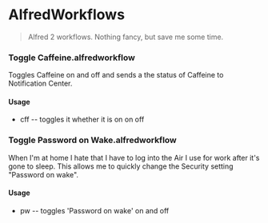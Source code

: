AlfredWorkflows
===============

> Alfred 2 workflows.  Nothing fancy, but save me some time.

### Toggle Caffeine.alfredworkflow
Toggles Caffeine on and off and sends a the status of Caffeine to Notification Center.

#### Usage

* cff -- toggles it whether it is on on off

### Toggle Password on Wake.alfredworkflow

When I'm at home I hate that I have to log into the Air I use for work after it's gone to sleep.  This allows me to quickly change the Security setting "Password on wake".

#### Usage

* pw -- toggles 'Password on wake' on and off





